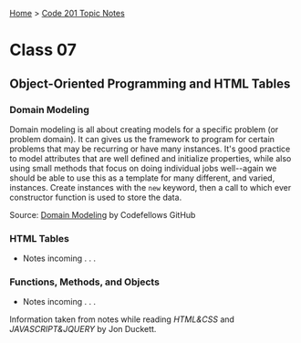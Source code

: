[Home](README.md) > [Code 201 Topic Notes](201topicNotes.md)

# Class 07

## Object-Oriented Programming and HTML Tables

### Domain Modeling

Domain modeling is all about creating models for a specific problem (or problem domain).
It can gives us the framework to program for certain problems that may be recurring or have many instances.
It's good practice to model attributes that are well defined and initialize properties, while also using small methods that focus on doing individual jobs well--again we should be able to use this as a template for many different, and varied, instances.
Create instances with the `new` keyword, then a call to which ever constructor function is used to store the data.

Source: [Domain Modeling](https://github.com/codefellows/domain_modeling#domain-modeling) by Codefellows GitHub

### HTML Tables

- Notes incoming . . .

### Functions, Methods, and Objects

- Notes incoming . . .

Information taken from notes while reading *HTML&CSS* and *JAVASCRIPT&JQUERY* by Jon Duckett.

